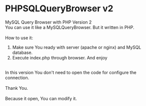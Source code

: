 # PHPSQLQueryBrowser v2
MySQL Query Browser with PHP Version 2
<br/>
You can use it like a MySQLQueryBrowser. But it written in PHP.<br/>
<br/>
How to use it:<br/>
1. Make sure You ready with server (apache or nginx) and MySQL database.<br/>
2. Execute index.php through browser. And enjoy<br/>
<br/>
In this version You don't need to open the code for configure the connection.<br/>
<br/>
Thank You.
<br/>
<br/>
Because it open, You can modify it.
